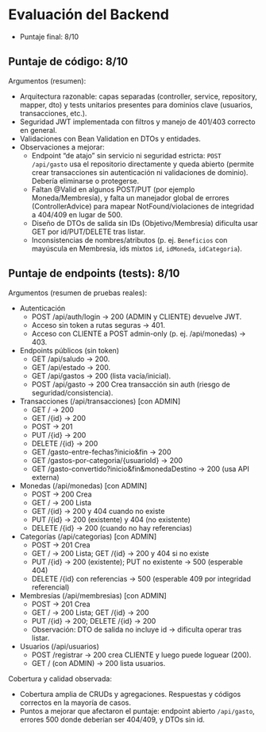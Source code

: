 # Evaluación del Backend

- Puntaje final: 8/10

## Puntaje de código: 8/10
Argumentos (resumen):
- Arquitectura razonable: capas separadas (controller, service, repository, mapper, dto) y tests unitarios presentes para dominios clave (usuarios, transacciones, etc.).
- Seguridad JWT implementada con filtros y manejo de 401/403 correcto en general.
- Validaciones con Bean Validation en DTOs y entidades.
- Observaciones a mejorar:
  - Endpoint “de atajo” sin servicio ni seguridad estricta: `POST /api/gasto` usa el repositorio directamente y queda abierto (permite crear transacciones sin autenticación ni validaciones de dominio). Debería eliminarse o protegerse.
  - Faltan @Valid en algunos POST/PUT (por ejemplo Moneda/Membresía), y falta un manejador global de errores (ControllerAdvice) para mapear NotFound/violaciones de integridad a 404/409 en lugar de 500.
  - Diseño de DTOs de salida sin IDs (Objetivo/Membresía) dificulta usar GET por id/PUT/DELETE tras listar.
  - Inconsistencias de nombres/atributos (p. ej. `Beneficios` con mayúscula en Membresia, ids mixtos `id`, `idMoneda`, `idCategoria`).

## Puntaje de endpoints (tests): 8/10
Argumentos (resumen de pruebas reales):
- Autenticación
  - POST /api/auth/login → 200 (ADMIN y CLIENTE) devuelve JWT.
  - Acceso sin token a rutas seguras → 401.
  - Acceso con CLIENTE a POST admin-only (p. ej. /api/monedas) → 403.
- Endpoints públicos (sin token)
  - GET /api/saludo → 200.
  - GET /api/estado → 200.
  - GET /api/gastos → 200 (lista vacía/inicial).
  - POST /api/gasto → 200 Crea transacción sin auth (riesgo de seguridad/consistencia).
- Transacciones (/api/transacciones) [con ADMIN]
  - GET / → 200
  - GET /{id} → 200
  - POST → 201
  - PUT /{id} → 200
  - DELETE /{id} → 200
  - GET /gasto-entre-fechas?inicio&fin → 200
  - GET /gastos-por-categoria/{usuarioId} → 200
  - GET /gasto-convertido?inicio&fin&monedaDestino → 200 (usa API externa)
- Monedas (/api/monedas) [con ADMIN]
  - POST → 200 Crea
  - GET / → 200 Lista
  - GET /{id} → 200 y 404 cuando no existe
  - PUT /{id} → 200 (existente) y 404 (no existente)
  - DELETE /{id} → 200 (cuando no hay referencias)
- Categorías (/api/categorias) [con ADMIN]
  - POST → 201 Crea
  - GET / → 200 Lista; GET /{id} → 200 y 404 si no existe
  - PUT /{id} → 200 (existente); PUT no existente → 500 (esperable 404)
  - DELETE /{id} con referencias → 500 (esperable 409 por integridad referencial)
- Membresías (/api/membresias) [con ADMIN]
  - POST → 201 Crea
  - GET / → 200 Lista; GET /{id} → 200
  - PUT /{id} → 200; DELETE /{id} → 200
  - Observación: DTO de salida no incluye id → dificulta operar tras listar.
- Usuarios (/api/usuarios)
  - POST /registrar → 200 crea CLIENTE y luego puede loguear (200).
  - GET / (con ADMIN) → 200 lista usuarios.

Cobertura y calidad observada:
- Cobertura amplia de CRUDs y agregaciones. Respuestas y códigos correctos en la mayoría de casos.
- Puntos a mejorar que afectaron el puntaje: endpoint abierto `/api/gasto`, errores 500 donde deberían ser 404/409, y DTOs sin id.
